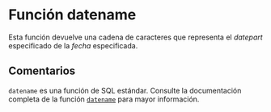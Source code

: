 ﻿---
SidebarGroup: "Funciones de fecha"
Autogenerated: true
---

# Función  datename

Esta función devuelve una cadena de caracteres que representa el *datepart* especificado de la *fecha* especificada.

## Comentarios 

`datename` es una función de SQL estándar. Consulte la documentación completa de la función [`datename`](https://learn.microsoft.com/es-es/sql/t-sql/functions/datename-transact-sql) para mayor información.
